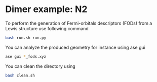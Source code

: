 # Dimer example: N2 

To perform the generation of Fermi-orbitals descriptors (FODs) 
from a Lewis structure use following command
```bash
bash run.sh run.py 
```

You can analyze the produced geometry for instance using 
ase gui 
```bash 
ase gui *_fods.xyz 
```

You can clean the directory using 
```bash
bash clean.sh  
```

